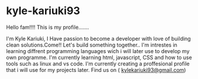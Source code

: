 # kyle-kariuki93
Hello fam!!!!   This is my profile.......


 I'm Kyle Kariuki, I Have passion to become a developer with love of building clean solutions.Come!! Let's build something together..
I'm intrestes in learning diffrent programming languages wich i will later use to develop my own programme.
I'm currently learning html, javascript, CSS and how to use tools such as linux and vs code.
I'm currently creating a proffesional profile that i will use for my projects later.
Find us on ( kylekariuki93@gmail.com)

